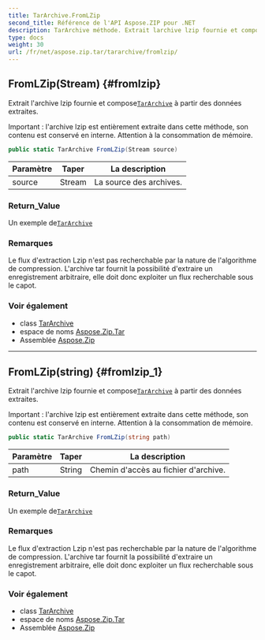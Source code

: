 ```yaml
---
title: TarArchive.FromLZip
second_title: Référence de l'API Aspose.ZIP pour .NET
description: TarArchive méthode. Extrait larchive lzip fournie et composeTarArchive à partir des données extraites.
type: docs
weight: 30
url: /fr/net/aspose.zip.tar/tararchive/fromlzip/
---
```

## FromLZip(Stream) {#fromlzip}

Extrait l'archive lzip fournie et compose[`TarArchive`](../) à partir des données extraites.

Important : l'archive lzip est entièrement extraite dans cette méthode, son contenu est conservé en interne. Attention à la consommation de mémoire.

```csharp
public static TarArchive FromLZip(Stream source)
```

| Paramètre | Taper | La description |
| --- | --- | --- |
| source | Stream | La source des archives. |

### Return_Value

Un exemple de[`TarArchive`](../)

### Remarques

Le flux d'extraction Lzip n'est pas recherchable par la nature de l'algorithme de compression. L'archive tar fournit la possibilité d'extraire un enregistrement arbitraire, elle doit donc exploiter un flux recherchable sous le capot.

### Voir également

* class [TarArchive](../)
* espace de noms [Aspose.Zip.Tar](../../tararchive/)
* Assemblée [Aspose.Zip](../../../)

---

## FromLZip(string) {#fromlzip_1}

Extrait l'archive lzip fournie et compose[`TarArchive`](../) à partir des données extraites.

Important : l'archive lzip est entièrement extraite dans cette méthode, son contenu est conservé en interne. Attention à la consommation de mémoire.

```csharp
public static TarArchive FromLZip(string path)
```

| Paramètre | Taper | La description |
| --- | --- | --- |
| path | String | Chemin d'accès au fichier d'archive. |

### Return_Value

Un exemple de[`TarArchive`](../)

### Remarques

Le flux d'extraction Lzip n'est pas recherchable par la nature de l'algorithme de compression. L'archive tar fournit la possibilité d'extraire un enregistrement arbitraire, elle doit donc exploiter un flux recherchable sous le capot.

### Voir également

* class [TarArchive](../)
* espace de noms [Aspose.Zip.Tar](../../tararchive/)
* Assemblée [Aspose.Zip](../../../)


